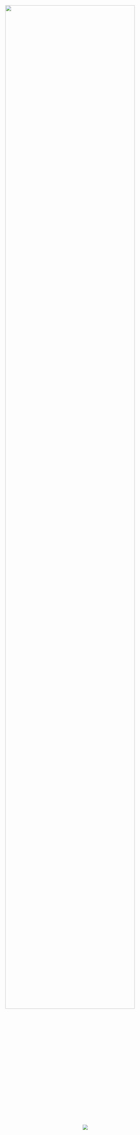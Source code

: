  <img src="assets/phone.jpg" width="90%"/>
 <p align="center"><img src="http://img.shields.io/static/v1?label=STATUS&message=Learning%20Ever&color=GREEN&style=for-the-badge"/></p>

 